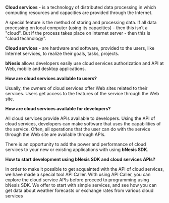 **Cloud services** - is a technology of distributed data processing in which computing resources and capacities are provided through the Internet.

A special feature is the method of storing and processing data. If all data processing on local computer (using its capacities) - then this isn’t a "cloud". But if the process takes place on Internet server - then this is "cloud technology".

**Cloud services** - are hardware and software, provided to the users, like Internet services, to realize their goals, tasks, projects.

**bNesis** allows developers easily use cloud services authorization and API at Web, mobile and desktop applications.

**How are cloud services available to users?**   

Usually, the owners of cloud services offer Web sites related to their services. Users get access to the features of the service through the Web site.

**How are cloud services available for developers?**  

All cloud services provide APIs available to developers. Using the API of cloud services, developers can make software that uses the capabilities of the service. Often, all operations that the user can do with the service through the Web site are available through APIs.

There is an opportunity to add the power and performance of cloud services to your new or existing applications with using **bNesis SDK**.

**How to start development using bNesis SDK and cloud services APIs?**  

In order to make it possible to get acquainted with the API of cloud services, we have made a special tool API Caller. With using API Caller, you can explore the cloud service APIs before proceed to programming using bNesis SDK.
We offer to start with simple services, and see how you can get data about weather forecasts or exchange rates from various cloud services
